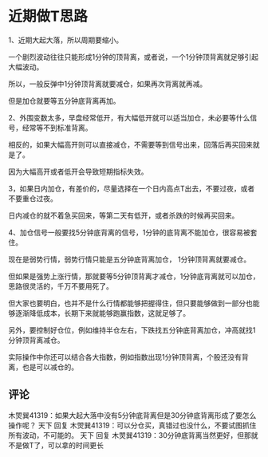 # 近期做T思路
[url]: (https://t.zsxq.com/UV3R3By)

1、近期大起大落，所以周期要缩小。

一个剧烈波动往往只能形成1分钟的顶背离，或者说，一个1分钟顶背离就足够引起大幅波动。

所以，一般反弹中1分钟顶背离就要减仓，如果再次背离就再减。

但是加仓就要等五分钟底背离再加。

2、外围变数太多，早盘经常低开，有大幅低开就可以适当加仓，未必要等什么信号，经常等不到标准背离。

相反的，如果大幅高开则可以直接减仓，不需要等到信号出来，回落后再买回来就是了。

因为大幅高开或者低开会导致短期指标失效。

3，如果日内加仓，有差价的，尽量选择在一个日内高点T出去，不要过夜，或者不要重仓过夜。

日内减仓的就不着急买回来，等第二天有低开，或者杀跌的时候再买回来。

4、加仓信号一般要找5分钟底背离的信号，1分钟的底背离不能加仓，很容易被套住。

现在是弱势行情，弱势行情只能是五分钟底背离加仓， 1分钟顶背离就要减仓。

但如果是强势上涨行情，那就要等5分钟顶背离才减仓，1分钟底背离就可以加仓，思路很灵活的，千万不要用死了。

但大家也要明白，也并不是什么行情都能够把握得住，但只要能够做到一部分也能够逐渐降低成本，长期下来就能够跑赢指数，这就足够了。

另外，要控制好仓位，例如维持半仓左右，下跌找五分钟底背离加仓，冲高就找1分钟顶背离减仓。

实际操作中你还可以结合各大指数，例如指数出现1分钟顶背离，个股还没有背离，也是可以减仓的。

## 评论
木焸巽41319：如果大起大落中没有5分钟底背离但是30分钟底背离形成了要怎么操作呢？
天下 回复 木焸巽41319：可以分仓买，真错过也没什么，不要试图抓住所有波动，不可能的。
天下 回复 木焸巽41319：30分钟底背离当然更好，但那就不是做T了，可以拿的时间更长